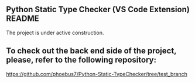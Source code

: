 ## Python Static Type Checker (VS Code Extension) README

The project is under active construction.

## To check out the back end side of the project, please, refer to the following repository:

https://github.com/phoebus7/Python-Static-TypeChecker/tree/test_branch
